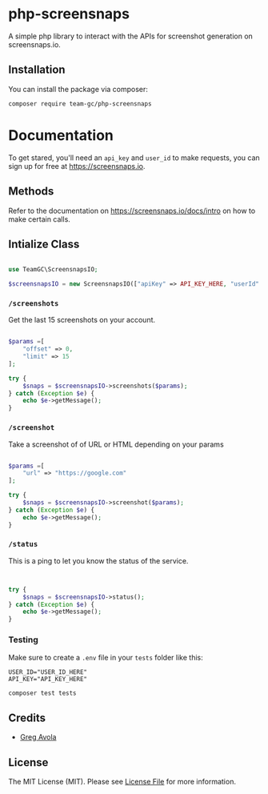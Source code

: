 # php-screensnaps

A simple php library to interact with the APIs for screenshot generation on screensnaps.io.

## Installation

You can install the package via composer:

```
composer require team-gc/php-screensnaps
```

# Documentation

To get stared, you'll need an `api_key` and `user_id` to make requests, you can sign up for free at https://screensnaps.io.

## Methods

Refer to the documentation on https://screensnaps.io/docs/intro on how to make certain calls.

## Intialize Class

```php

use TeamGC\ScreensnapsIO;

$screensnapsIO = new ScreensnapsIO(["apiKey" => API_KEY_HERE, "userId" => USER_ID_HERE]);

```

### `/screenshots`

Get the last 15 screenshots on your account.

```php

$params =[
    "offset" => 0,
    "limit" => 15
];

try {
    $snaps = $screensnapsIO->screenshots($params);
} catch (Exception $e) {
    echo $e->getMessage();
}

```

### `/screenshot`

Take a screenshot of of URL or HTML depending on your params

```php

$params =[
    "url" => "https://google.com"
];

try {
    $snaps = $screensnapsIO->screenshot($params);
} catch (Exception $e) {
    echo $e->getMessage();
}

```

### `/status`

This is a ping to let you know the status of the service.

```php


try {
    $snaps = $screensnapsIO->status();
} catch (Exception $e) {
    echo $e->getMessage();
}

```

### Testing

Make sure to create a `.env` file in your `tests` folder like this:

```
USER_ID="USER_ID_HERE"
API_KEY="API_KEY_HERE"
```

```bash
composer test tests
```

## Credits

- [Greg Avola](https://github.com/team-gc)

## License

The MIT License (MIT). Please see [License File](LICENSE.md) for more information.
